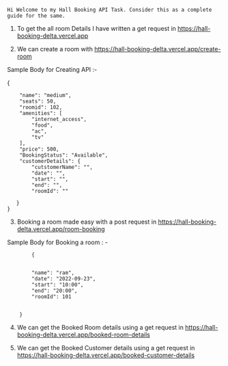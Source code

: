 
    Hi Welcome to my Hall Booking API Task. Consider this as a complete guide for the same.



1) To get the all room Details I have written a get request in https://hall-booking-delta.vercel.app


2)  We can create a room with https://hall-booking-delta.vercel.app/create-room

Sample Body for Creating API :-





{

     
        "name": "medium",
        "seats": 50,
        "roomid": 102,
        "amenities": [
            "internet_access",
            "food",
            "ac",
            "tv"
        ],
        "price": 500,
        "BookingStatus": "Available",
        "customerDetails": {
            "cutstomerName": "",
            "date": "",
            "start": "",
            "end": "",
            "roomId": ""
       
       }
    }




3) Booking a room made easy with a post request in https://hall-booking-delta.vercel.app/room-booking

Sample Body for Booking a room : -



            {
            
            
            "name": "ram",
            "date": "2022-09-23",
            "start": "10:00",
            "end": "20:00",
            "roomId": 101
            
            
        }


 4) We can get the Booked Room details using a get request in https://hall-booking-delta.vercel.app/booked-room-details


 5) We can get the Booked Customer details using a get request in  https://hall-booking-delta.vercel.app/booked-customer-details
